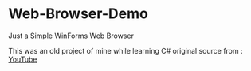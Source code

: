 # Web-Browser-Demo

Just a Simple WinForms Web Browser

This was an old project of mine while learning C# 
original source from : [YouTube](https://www.youtube.com/watch?v=Xsy6Y9ic9RE)

